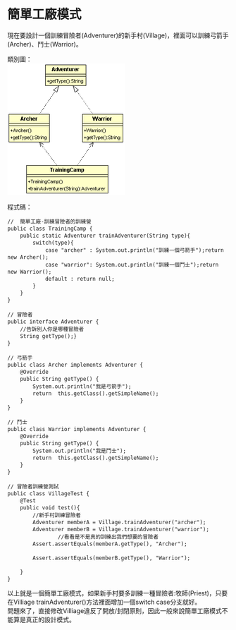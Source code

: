 # 簡單工廠模式
  
現在要設計一個訓練冒險者(Adventurer)的新手村(Village)，裡面可以訓練弓箭手(Archer)、鬥士(Warrior)。  

類別圖：  
![Training Camp](image/trainingCamp.gif)  
  
程式碼：  
```
//  簡單工廠-訓練冒險者的訓練營
public class TrainingCamp {
	public static Adventurer trainAdventurer(String type){
		switch(type){
			case "archer" : System.out.println("訓練一個弓箭手");return new Archer(); 
			case "warrior": System.out.println("訓練一個鬥士");return new Warrior();
			default : return null;
		}
	}
}

// 冒險者
public interface Adventurer {
	//告訴別人你是哪種冒險者
	String getType();}
}

// 弓箭手
public class Archer implements Adventurer {
	@Override
	public String getType() {
		System.out.println("我是弓箭手");
		return  this.getClass().getSimpleName();
	}
}

// 鬥士
public class Warrior implements Adventurer {
	@Override
	public String getType() {
		System.out.println("我是鬥士");	
		return  this.getClass().getSimpleName();
	}
}	

// 冒險者訓練營測試
public class VillageTest {
	@Test
	public void test(){
		//新手村訓練冒險者
		Adventurer memberA = Village.trainAdventurer("archer");
		Adventurer memberB = Village.trainAdventurer("warrior");
				//看看是不是真的訓練出我們想要的冒險者
		Assert.assertEquals(memberA.getType(), "Archer");

		Assert.assertEquals(memberB.getType(), "Warrior");
		
	}
}

```
  
以上就是一個簡單工廠模式，如果新手村要多訓練一種冒險者:牧師(Priest)，只要在Villiage trainAdventurer()方法裡面增加一個switch case分支就好。  
問題來了，直接修改Villiage違反了開放/封閉原則，因此一般來說簡單工廠模式不能算是真正的設計模式。
